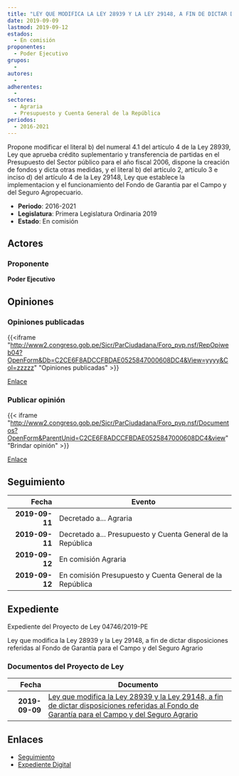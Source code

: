 ```yaml
---
title: "LEY QUE MODIFICA LA LEY 28939 Y LA LEY 29148, A FIN DE DICTAR DISPOSICIONES REFERIDAS AL FONDO DE GARANTÍA PARA EL CAMPO Y DEL SEGURO AGRARIO"
date: 2019-09-09
lastmod: 2019-09-12
estados: 
  - En comisión
proponentes: 
  - Poder Ejecutivo
grupos: 
  - 
autores: 
  - 
adherentes: 
  - 
sectores: 
  - Agraria
  - Presupuesto y Cuenta General de la República
periodos: 
  - 2016-2021
---
```


Propone modificar el literal b) del numeral 4.1 del artículo 4 de la Ley 28939, Ley que aprueba crédito suplementario y transferencia de partidas en el Presupuesto del Sector público para el año fiscal 2006, dispone la creación de fondos y dicta otras medidas, y el literal b) del artículo 2, artículo 3 e inciso d) del artículo 4 de la Ley 29148, Ley que establece la implementacion y el funcionamiento del Fondo de Garantia par el Campo y del Seguro Agropecuario.

- **Periodo**: 2016-2021
- **Legislatura**: Primera Legislatura Ordinaria 2019
- **Estado**: En comisión

## Actores

### Proponente

**Poder Ejecutivo**


## Opiniones

### Opiniones publicadas

{{<iframe "http://www2.congreso.gob.pe/Sicr/ParCiudadana/Foro_pvp.nsf/RepOpiweb04?OpenForm&Db=C2CE6F8ADCCFBDAE0525847000608DC4&View=yyyy&Col=zzzzz" "Opiniones publicadas" >}}

[Enlace](http://www2.congreso.gob.pe/Sicr/ParCiudadana/Foro_pvp.nsf/RepOpiweb04?OpenForm&Db=C2CE6F8ADCCFBDAE0525847000608DC4&View=yyyy&Col=zzzzz)
### Publicar opinión

{{< iframe "http://www2.congreso.gob.pe/Sicr/ParCiudadana/Foro_pvp.nsf/Documentos?OpenForm&ParentUnid=C2CE6F8ADCCFBDAE0525847000608DC4&view" "Brindar opinión" >}}

[Enlace](http://www2.congreso.gob.pe/Sicr/ParCiudadana/Foro_pvp.nsf/Documentos?OpenForm&ParentUnid=C2CE6F8ADCCFBDAE0525847000608DC4&view)

## Seguimiento

| Fecha | Evento |
|------:|--------|
| **2019-09-11** | Decretado a... Agraria|
| **2019-09-11** | Decretado a... Presupuesto y Cuenta General de la República|
| **2019-09-12** | En comisión Agraria|
| **2019-09-12** | En comisión Presupuesto y Cuenta General de la República|


## Expediente

Expediente del Proyecto de Ley 04746/2019-PE

Ley que modifica la Ley 28939 y la Ley 29148, a fin de dictar disposiciones referidas al Fondo de Garantía para el Campo y del Seguro Agrario


### Documentos del Proyecto de Ley

| Fecha | Documento |
|------:|--------|
| **2019-09-09** | [Ley que modifica la Ley 28939 y la Ley 29148, a fin de dictar disposiciones referidas al Fondo de Garantía para el Campo y del Seguro Agrario](http://www.leyes.congreso.gob.pe/Documentos/2016_2021/Proyectos_de_Ley_y_de_Resoluciones_Legislativas/PL0474620190909.pdf) |

## Enlaces 

- [Seguimiento](http://www2.congreso.gob.pehttp://www2.congreso.gob.pe/Sicr/TraDocEstProc/CLProLey2016.nsf/f7fff46988ca05b1052578e100829cc7/f4e43b53619fc4a905258470006bbdda?OpenDocument)
- [Expediente Digital](http://www2.congreso.gob.pehttp://www2.congreso.gob.pe/Sicr/TraDocEstProc/CLProLey2016.nsf/f7fff46988ca05b1052578e100829cc7/f4e43b53619fc4a905258470006bbdda?OpenDocument&Click=05257FB7005EB655.eb71d0cf91d8294e05256cdf006b5706/$Body/0.1C6C)

